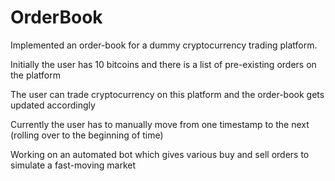# OrderBook
Implemented an order-book for a dummy cryptocurrency trading platform.

Initially the user has 10 bitcoins and there is a list of pre-existing orders on the platform

The user can trade cryptocurrency on this platform and the order-book gets updated accordingly

Currently the user has to manually move from one timestamp to the next (rolling over to the beginning of time)

Working on an automated bot which gives various buy and sell orders to simulate a fast-moving market
